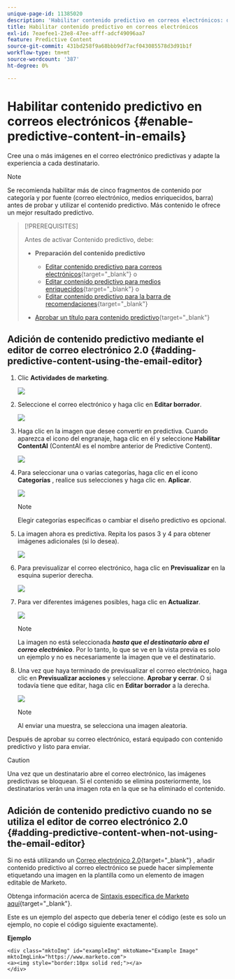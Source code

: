 ```yaml
---
unique-page-id: 11385020
description: 'Habilitar contenido predictivo en correos electrónicos: documentos de Marketo, documentación del producto'
title: Habilitar contenido predictivo en correos electrónicos
exl-id: 7eaefee1-23e8-47ee-afff-adcf49096aa7
feature: Predictive Content
source-git-commit: 431bd258f9a68bbb9df7acf043085578d3d91b1f
workflow-type: tm+mt
source-wordcount: '387'
ht-degree: 0%

---
```


# Habilitar contenido predictivo en correos electrónicos {#enable-predictive-content-in-emails}

Cree una o más imágenes en el correo electrónico predictivas y adapte la experiencia a cada destinatario.

>[!NOTE]
>
>Se recomienda habilitar más de cinco fragmentos de contenido por categoría y por fuente (correo electrónico, medios enriquecidos, barra) antes de probar y utilizar el contenido predictivo. Más contenido le ofrece un mejor resultado predictivo.

>[!PREREQUISITES]
>
>Antes de activar Contenido predictivo, debe:
>
>* **Preparación del contenido predictivo**
>
>   * [Editar contenido predictivo para correos electrónicos](/help/marketo/product-docs/predictive-content/working-with-predictive-content/edit-predictive-content-for-emails.md){target="_blank"} o
>   * [Editar contenido predictivo para medios enriquecidos](/help/marketo/product-docs/predictive-content/working-with-predictive-content/edit-predictive-content-for-rich-media.md){target="_blank"} o
>   * [Editar contenido predictivo para la barra de recomendaciones](/help/marketo/product-docs/predictive-content/working-with-predictive-content/edit-predictive-content-for-the-recommendation-bar.md){target="_blank"}
>
>* [Aprobar un título para contenido predictivo](/help/marketo/product-docs/predictive-content/working-with-all-content/approve-a-title-for-predictive-content.md){target="_blank"}

## Adición de contenido predictivo mediante el editor de correo electrónico 2.0 {#adding-predictive-content-using-the-email-editor}

1. Clic **Actividades de marketing**.

   ![](assets/one.png)

1. Seleccione el correo electrónico y haga clic en **Editar borrador**.

   ![](assets/two.png)

1. Haga clic en la imagen que desee convertir en predictiva. Cuando aparezca el icono del engranaje, haga clic en él y seleccione **Habilitar ContentAI** (ContentAI es el nombre anterior de Predictive Content).

   ![](assets/three.png)

1. Para seleccionar una o varias categorías, haga clic en el icono **Categorías** , realice sus selecciones y haga clic en. **Aplicar**.

   ![](assets/four.png)

   >[!NOTE]
   >
   >Elegir categorías específicas o cambiar el diseño predictivo es opcional.

1. La imagen ahora es predictiva. Repita los pasos 3 y 4 para obtener imágenes adicionales (si lo desea).

   ![](assets/five.png)

1. Para previsualizar el correo electrónico, haga clic en **Previsualizar** en la esquina superior derecha.

   ![](assets/six.png)

1. Para ver diferentes imágenes posibles, haga clic en **Actualizar**.

   ![](assets/seven.png)

   >[!NOTE]
   >
   >La imagen no está seleccionada **_hasta que el destinatario abra el correo electrónico_**. Por lo tanto, lo que se ve en la vista previa es solo un ejemplo y no es necesariamente la imagen que ve el destinatario.

1. Una vez que haya terminado de previsualizar el correo electrónico, haga clic en **Previsualizar acciones** y seleccione. **Aprobar y cerrar**. O si todavía tiene que editar, haga clic en **Editar borrador** a la derecha.

   ![](assets/eight.png)

   >[!NOTE]
   >
   >Al enviar una muestra, se selecciona una imagen aleatoria.

Después de aprobar su correo electrónico, estará equipado con contenido predictivo y listo para enviar.

>[!CAUTION]
>
>Una vez que un destinatario abre el correo electrónico, las imágenes predictivas se bloquean. Si el contenido se elimina posteriormente, los destinatarios verán una imagen rota en la que se ha eliminado el contenido.

## Adición de contenido predictivo cuando no se utiliza el editor de correo electrónico 2.0 {#adding-predictive-content-when-not-using-the-email-editor}

Si no está utilizando un [Correo electrónico 2.0](/help/marketo/product-docs/email-marketing/general/email-editor-2/email-editor-v2-0-overview.md){target="_blank"} , añadir contenido predictivo al correo electrónico se puede hacer simplemente etiquetando una imagen en la plantilla como un elemento de imagen editable de Marketo.

Obtenga información acerca de [Sintaxis específica de Marketo aquí](/help/marketo/product-docs/email-marketing/general/email-editor-2/email-template-syntax.md#elements){target="_blank"}.

Este es un ejemplo del aspecto que debería tener el código (este es solo un ejemplo, no copie el código siguiente exactamente).

**Ejemplo**

```example
<div class="mktoImg" id="exampleImg" mktoName="Example Image" mktoImgLink="https://www.marketo.com">  
<a><img style="border:10px solid red;"></a>  
</div>
```
